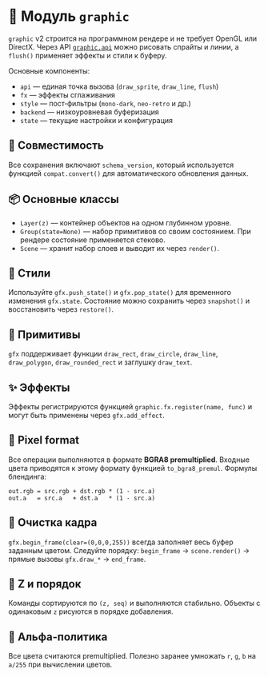 # 📘 Модуль `graphic`

`graphic` v2 строится на программном рендере и не требует OpenGL или DirectX.
Через API [`graphic.api`](../../sage_engine/graphic/api.py) можно рисовать
спрайты и линии, а `flush()` применяет эффекты и стили к буферу.

Основные компоненты:
- `api` — единая точка вызова (`draw_sprite`, `draw_line`, `flush`)
- `fx` — эффекты сглаживания
- `style` — пост‑фильтры (`mono-dark`, `neo-retro` и др.)
- `backend` — низкоуровневая буферизация
- `state` — текущие настройки и конфигурация

## 🔹 Совместимость

Все сохранения включают `schema_version`, который используется
функцией `compat.convert()` для автоматического обновления данных.

## 📦 Основные классы

- `Layer(z)` — контейнер объектов на одном глубинном уровне.
- `Group(state=None)` — набор примитивов со своим состоянием. При рендере
  состояние применяется стеково.
- `Scene` — хранит набор слоев и выводит их через `render()`.

## 🔧 Стили

Используйте `gfx.push_state()` и `gfx.pop_state()` для временного изменения
`gfx.state`. Состояние можно сохранить через `snapshot()` и восстановить через
`restore()`.

## 🔹 Примитивы

`gfx` поддерживает функции `draw_rect`, `draw_circle`, `draw_line`,
`draw_polygon`, `draw_rounded_rect` и заглушку `draw_text`.

## ✨ Эффекты

Эффекты регистрируются функцией `graphic.fx.register(name, func)` и могут быть
применены через `gfx.add_effect`.

## 🔹 Pixel format

Все операции выполняются в формате **BGRA8 premultiplied**. Входные цвета
приводятся к этому формату функцией `to_bgra8_premul`. Формулы блендинга:

```
out.rgb = src.rgb + dst.rgb * (1 - src.a)
out.a   = src.a   + dst.a   * (1 - src.a)
```

## 🔹 Очистка кадра

`gfx.begin_frame(clear=(0,0,0,255))` всегда заполняет весь буфер заданным
цветом. Следуйте порядку: `begin_frame` → `scene.render()` → прямые вызовы
`gfx.draw_*` → `end_frame`.

## 🔹 Z и порядок

Команды сортируются по `(z, seq)` и выполняются стабильно. Объекты с одинаковым
`z` рисуются в порядке добавления.

## 🔹 Альфа-политика

Все цвета считаются premultiplied. Полезно заранее умножать `r`, `g`, `b` на
`a/255` при вычислении цветов.
